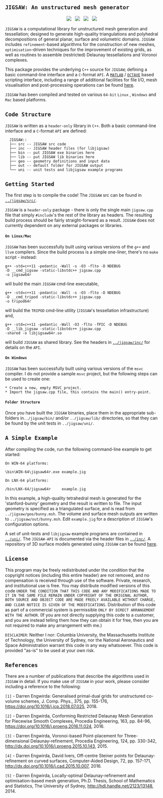 ## `JIGSAW: An unstructured mesh generator`

<p align="center">
  <img src = "../master/img/bunny-TRIA3-1.png"> &nbsp
  <img src = "../master/img/bunny-TRIA3-2.png"> &nbsp
  <img src = "../master/img/bunny-TRIA3-3.png"> &nbsp
  <img src = "../master/img/bunny-TRIA4-3.png">
</p>

`JIGSAW` is a computational library for unstructured mesh generation and tessellation; designed to generate high-quality triangulations and polyhedral decompositions of general planar, surface and volumetric domains. `JIGSAW` includes `refinement`-based algorithms for the construction of new meshes, `optimisation`-driven techniques for the improvement of existing grids, as well as routines to assemble (restricted) Delaunay tessellations and Voronoi complexes.

This package provides the underlying `C++` source for `JIGSAW`; defining a basic command-line interface and a `C`-format `API`. A <a href="http://www.mathworks.com">`MATLAB`</a> / <a href="http://www.gnu.org/software/octave">`OCTAVE`</a> based scripting interface, including a range of additional facilities for file I/O, mesh visualisation and post-processing operations can be found <a href="https://github.com/dengwirda/jigsaw-matlab">here</a>.

`JIGSAW` has been compiled and tested on various `64-bit` `Linux` , `Windows` and `Mac` based platforms. 

## `Code Structure`

`JIGSAW` is written as a `header-only` library in `C++`. Both a basic command-line interface and a `C`-format `API` are defined:

      JIGSAW::
      ├── src -- JIGSAW src code
      ├── inc -- JIGSAW header files (for libjigsaw)
      ├── bin -- put JIGSAW exe binaries here
      ├── lib -- put JIGSAW lib binaries here
      ├── geo -- geometry definitions and input data
      ├── out -- default folder for JIGSAW output
      └── uni -- unit tests and libjigsaw example programs

## `Getting Started`

The first step is to compile the code! The `JIGSAW` src can be found in <a href="../master/src/">`../jigsaw/src/`</a>.

`JIGSAW` is a `header-only` package - there is only the single main `jigsaw.cpp` file that simply `#include`'s the rest of the library as headers. The resulting build process should be fairly straight-forward as a result. `JIGSAW` does not currently dependent on any external packages or libraries.

#### `On Linux/Mac`

`JIGSAW` has been successfully built using various versions of the `g++` and `llvm` compilers. Since the build process is a simple one-liner, there's no `make` script - instead:

	g++ -std=c++11 -pedantic -Wall -s -O3 -flto -D NDEBUG
	-D __cmd_jigsaw -static-libstdc++ jigsaw.cpp
	-o jigsaw64r
	
will build the main `JIGSAW` cmd-line executable,

	g++ -std=c++11 -pedantic -Wall -s -O3 -flto -D NDEBUG
	-D __cmd_tripod -static-libstdc++ jigsaw.cpp
	-o tripod64r
	
will build the `TRIPOD` cmd-line utility (`JIGSAW`'s tessellation infrastructure) and,

	g++ -std=c++11 -pedantic -Wall -O3 -flto -fPIC -D NDEBUG
	-D __lib_jigsaw -static-libstdc++ jigsaw.cpp
	-shared -o libjigsaw64r.so

will build `JIGSAW` as shared library. See the headers in <a href="../master/jigsaw/inc/">`../jigsaw/inc/`</a> for details on the `API`.

#### `On Windows`

`JIGSAW` has been successfully built using various versions of the `msvc` compiler. I do not provide a sample `msvc` project, but the following steps can be used to create one:

	* Create a new, empty MSVC project.
	* Import the jigsaw.cpp file, this contains the main() entry-point.

#### `Folder Structure`

Once you have built the `JIGSAW` binaries, place them in the appropriate sub-folders in`../jigsaw/bin/` and/or `../jigsaw/lib/` directories, so that they can be found by the unit tests in `../jigsaw/uni/`.

## `A Simple Example`

After compiling the code, run the following command-line example to get started:
````
On WIN-64 platforms:

\bin\WIN-64\jigsaw64r.exe example.jig

On LNX-64 platforms:

/bin/LNX-64/jigsaw64r     example.jig
````
In this example, a high-quality tetrahedral mesh is generated for the 'stanford-bunny' geometry and the result is written to file. The input geometry is specified as a triangulated surface, and is read from `../jigsaw/geo/bunny.msh`. The volume and surface mesh outputs are written to `../jigsaw/out/bunny.msh`. Edit `example.jig` for a description of `JIGSAW`'s configuration options. 

A set of unit-tests and `libjigsaw` example programs are contained in <a href="../master/uni/">`../uni/`</a>. The `JIGSAW-API` is documented via the header files in <a href="../master/inc/">`../inc/`</a>. A repository of 3D surface models generated using `JIGSAW` can be found <a href="https://github.com/dengwirda/jigsaw-models">here</a>.

## `License`

This program may be freely redistributed under the condition that the copyright notices (including this entire header) are not removed, and no compensation is received through use of the software.  Private, research, and institutional use is free.  You may distribute modified versions of this code `UNDER THE CONDITION THAT THIS CODE AND ANY MODIFICATIONS MADE TO IT IN THE SAME FILE REMAIN UNDER COPYRIGHT OF THE ORIGINAL AUTHOR, BOTH SOURCE AND OBJECT CODE ARE MADE FREELY AVAILABLE WITHOUT CHARGE, AND CLEAR NOTICE IS GIVEN OF THE MODIFICATIONS`. Distribution of this code as part of a commercial system is permissible `ONLY BY DIRECT ARRANGEMENT WITH THE AUTHOR`. (If you are not directly supplying this code to a customer, and you are instead telling them how they can obtain it for free, then you are not required to make any arrangement with me.) 

`DISCLAIMER`:  Neither I nor: Columbia University, the Massachusetts Institute of Technology, the University of Sydney, nor the National Aeronautics and Space Administration warrant this code in any way whatsoever.  This code is provided "as-is" to be used at your own risk.

## `References`

There are a number of publications that describe the algorithms used in `JIGSAW` in detail. If you make use of `JIGSAW` in your work, please consider including a reference to the following:

`[1]` - Darren Engwirda: Generalised primal-dual grids for unstructured co-volume schemes, J. Comp. Phys., 375, pp. 155-176, https://doi.org/10.1016/j.jcp.2018.07.025, 2018.

`[2]` - Darren Engwirda, Conforming Restricted Delaunay Mesh Generation for Piecewise Smooth Complexes, Procedia Engineering, 163, pp. 84-96, https://doi.org/10.1016/j.proeng.2016.11.024, 2016.

`[3]` - Darren Engwirda, Voronoi-based Point-placement for Three-dimensional Delaunay-refinement, Procedia Engineering, 124, pp. 330-342, http://dx.doi.org/10.1016/j.proeng.2015.10.143, 2015.

`[4]` - Darren Engwirda, David Ivers, Off-centre Steiner points for Delaunay-refinement on curved surfaces, Computer-Aided Design, 72, pp. 157-171, http://dx.doi.org/10.1016/j.cad.2015.10.007, 2016.

`[5]` - Darren Engwirda, Locally-optimal Delaunay-refinement and optimisation-based mesh generation, Ph.D. Thesis, School of Mathematics and Statistics, The University of Sydney, http://hdl.handle.net/2123/13148, 2014.

